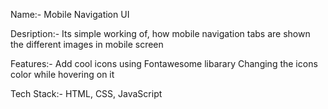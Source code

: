 Name:- Mobile Navigation UI

Desription:- Its simple working of, how mobile navigation tabs are shown the different images in mobile screen

Features:- Add cool icons using Fontawesome libarary
           Changing the icons color while hovering on it

Tech Stack:- HTML, CSS, JavaScript